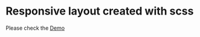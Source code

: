 # Responsive layout created with scss

Please check the [Demo](https://saiqos.github.io/LoftHouse-layout/)
